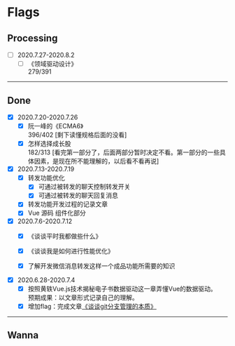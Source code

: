 # Flags

## Processing

- [ ] 2020.7.27-2020.8.2
  - [ ] 《领域驱动设计》  
    279/391

--- 

## Done

- [X] 2020.7.20-2020.7.26
  - [X] 阮一峰的《ECMA6》  
    396/402
      [剩下读懂规格后面的没看]
  - [X] 怎样选择成长股  
    182/313
      [看完第一部分了，后面两部分暂时决定不看。第一部分的一些具体因素，是现在所不能理解的，以后看不看再说]

- [X] 2020.7.13-2020.7.19
	- [X] 转发功能优化  
		- [X] 可通过被转发的聊天控制转发开关   
		- [X] 可通过被转发的聊天回复消息  
	- [X] 转发功能开发过程的记录文章  
	- [X] Vue 源码 组件化部分  

- [x] 2020.7.6-2020.7.12
  - [x] 《谈谈平时我都做些什么》  
  - [x] 《谈谈我是如何进行性能优化》  
  - [x] 了解开发微信消息转发这样一个成品功能所需要的知识  


- [x] 2020.6.28-2020.7.4 
  - [x] 按照黄轶Vue.js技术揭秘电子书数据驱动这一章弄懂Vue的数据驱动。  
  预期成果：以文章形式记录自己的理解。
  - [x] 增加flag：完成文章[《谈谈git分支管理的本质》](https://github.com/Wetoria/How-to-growth-as-a-frontender/blob/master/04.%E8%B0%88%E8%B0%88git%E5%88%86%E6%94%AF%E7%AE%A1%E7%90%86%E7%9A%84%E6%9C%AC%E8%B4%A8.md)
  
--- 

## Wanna

